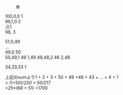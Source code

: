          数
100,0,0   1  
99,1,0    2   
  ,0,1  
98,       3
  
51,0,49  
   ...  
   49,0   50  
50,49,1   49
   1,49
49,48,2   46
   2,48


34,33,33  1

上記のsumより1 + 2 + 3 + 50  + 49 +46 + 43 + ... + 4 + 1  
          = (1+50)/2*50     + 50/2*17   
          =25*(68 + 51)
          =1700
          
          
   
  
